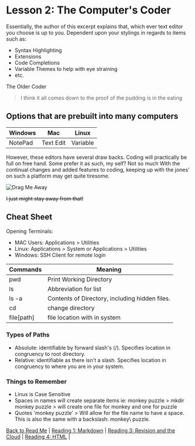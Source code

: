 # Lesson 2: The Computer's Coder

Essentially, the author of this excerpt explains that, which ever text editor you choose is up to you. Dependent upon your stylings in regards to items such as:
 - Syntax Highlighting
 - Extensions
 - Code Completions
 - Variable Themes to help with eye straining
 - etc.


The Older Coder
> I think it all comes down to the proof of the pudding is in the eating
## Options that are prebuilt into many computers

Windows | Mac       | Linux |
------- | --------- | ----- |
NotePad | Text Edit | Variable |

However, these editors have several draw backs. Coding will practically be full on free hand. Some prefer it as such, my self? Not so much
With the continual changes and added features to coding, keeping up with the jones' on such a platform may get quite tiresome.

![Drag Me Away](https://media.tenor.com/images/c1ff15ecc49ffed2d318649fdad2fcc4/tenor.gif)

~~I just might stay away from that!~~

## Cheat Sheet

Opening Terminals:
 * MAC Users: Applications > Utilities
 * Linux: Applications > System or Applications > Utilities
 * Windows: SSH Client for remote login

Commands | Meaning |
-------- | ------- |
pwd | Print Working Directory |
ls | Abbreviation for list |
ls -a | Contents of Directory, including hidden files. |
cd | change directory |
file[path] | file location with in system |


### Types of Paths
* Absolute: identifiable by forward slash's (/). Specifies location in congruency to root directory.
* Relative: identifiable as there isn't a slash. Specifies location in congruency to where you are in your system.

### Things to Remember

- Linux is Case Sensitive
- Spaces in names will create separate items ie: monkey puzzle > mkdir monkey puzzle > will create one file for monkey and one for puzzle
- Quotes 'monkey puzzle' > Will allow for the file name to have a space. This is also the same with a backslash: monkey\ puzzle.

[Back to Read Me](README.md) |
[Reading 1: Markdown](markdown.md) |
[Reading 3: Revision and the Cloud](revisionsandthecloud.md) |
[Reading 4: HTML](html.md) |
